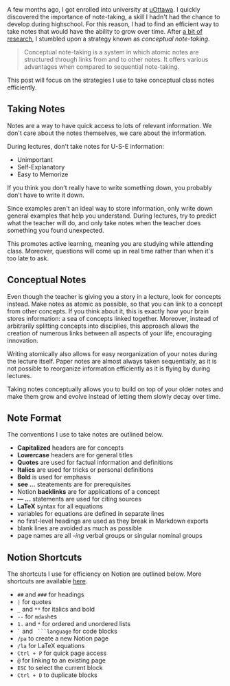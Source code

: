 &nbsp;

A few months ago, I got enrolled into university at [uOttawa](https://www2.uottawa.ca/en). I quickly discovered the importance of note-taking, a skill I hadn't had the chance to develop during highschool. For this reason, I had to find an efficient way to take notes that would have the ability to grow over time. After [a bit of research](https://www.youtube.com/watch?v=MYJsGksojms), I stumbled upon a strategy known as _conceptual note-taking_.

> Conceptual note-taking is a system in which atomic notes are structured through links from and to other notes. It offers various advantages when compared to sequential note-taking.

This post will focus on the strategies I use to take conceptual class notes efficiently.

## Taking Notes

Notes are a way to have quick access to lots of relevant information. We don't care about the notes themselves, we care about the information.

During lectures, don't take notes for U-S-E information:

- Unimportant
- Self-Explanatory
- Easy to Memorize

If you think you don't really have to write something down, you probably don't have to write it down.

Since examples aren't an ideal way to store information, only write down general examples that help you understand. During lectures, try to predict what the teacher will do, and only take notes when the teacher does something you found unexpected.

This promotes active learning, meaning you are studying while attending class. Moreover, questions will come up in real time rather than when it's too late to ask.

## Conceptual Notes

Even though the teacher is giving you a story in a lecture, look for concepts instead. Make notes as atomic as possible, so that you can link to a concept from other concepts. If you think about it, this is exactly how your brain stores information: a sea of concepts linked together. Moreover, instead of arbitrarily splitting concepts into disciplies, this approach allows the creation of numerous links between all aspects of your life, encouraging innovation.

Writing atomically also allows for easy reorganization of your notes during the lecture itself. Paper notes are almost always taken sequentially, as it is not possible to reorganize information efficiently as it is flying by during lectures.

Taking notes conceptually allows you to build on top of your older notes and make them grow and evolve instead of letting them slowly decay over time.

## Note Format

The conventions I use to take notes are outlined below.

- **Capitalized** headers are for concepts
- **Lowercase** headers are for general titles
- **Quotes** are used for factual information and definitions
- **Italics** are used for tricks or personal definitions
- **Bold** is used for emphasis
- **see ...** steatements are for prerequisites
- Notion **backlinks** are for applications of a concept
- **&mdash; ...** statements are used for citing sources
- **LaTeX** syntax for all equations
- variables for equations are defined in separate lines
- no first-level headings are used as they break in Markdown exports
- blank lines are avoided as much as possible
- page names are all _-ing_ verbal groups or singular nominal groups

## Notion Shortcuts

The shortcuts I use for efficiency on Notion are outlined below. More shortcuts are available [here](https://www.notion.so/help/keyboard-shortcuts).

- `##` and `###` for headings
- `|` for quotes
- `_` and `**` for italics and bold
- `--` for `mdash`es
- `1.` and `*` for ordered and unordered lists
- `` ` `` and ` ```language` for code blocks
- `/pa` to create a new Notion page
- `/la` for LaTeX equations
- `Ctrl + P` for quick page access
- `@` for linking to an existing page
- `ESC` to select the current block
- `Ctrl + D` to duplicate blocks
